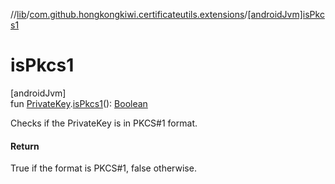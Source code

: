//[lib](../../index.md)/[com.github.hongkongkiwi.certificateutils.extensions](index.md)/[[androidJvm]isPkcs1]([android-jvm]is-pkcs1.md)

# isPkcs1

[androidJvm]\
fun [PrivateKey](https://developer.android.com/reference/kotlin/java/security/PrivateKey.html).[isPkcs1]([android-jvm]is-pkcs1.md)(): [Boolean](https://kotlinlang.org/api/latest/jvm/stdlib/kotlin/-boolean/index.html)

Checks if the PrivateKey is in PKCS#1 format.

#### Return

True if the format is PKCS#1, false otherwise.
